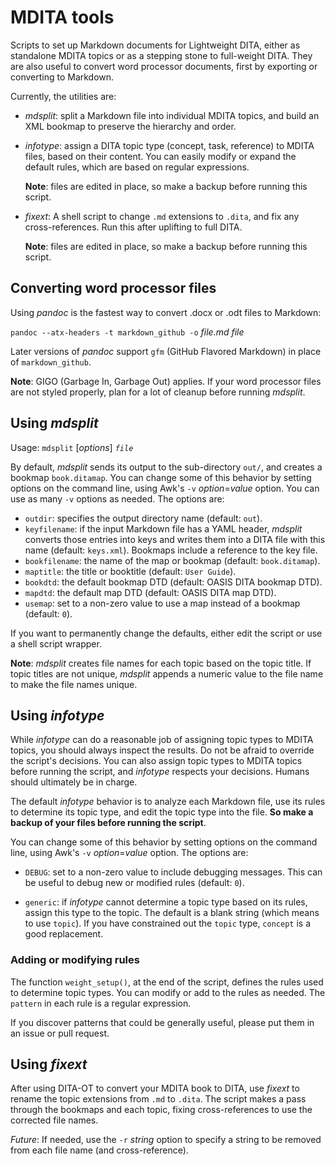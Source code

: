 # MDITA tools

Scripts to set up Markdown documents for Lightweight DITA,
either as standalone MDITA topics or as a stepping stone to full-weight DITA.
They are also useful to convert word processor documents,
first by exporting or converting to Markdown.

Currently, the utilities are:

*  *mdsplit*: split a Markdown file into individual MDITA topics,
   and build an XML bookmap to preserve the hierarchy and order.

*  *infotype*: assign a DITA topic type (concept, task, reference)
   to MDITA files, based on their content.
   You can easily modify or expand the default rules,
   which are based on regular expressions.

   **Note**: files are edited in place, so make a backup before running this script.

*  *fixext*: A shell script to change `.md` extensions to `.dita`,
   and fix any cross-references.
   Run this after uplifting to full DITA.

   **Note**: files are edited in place, so make a backup before running this script.

## Converting word processor files

Using *pandoc* is the fastest way to convert .docx or .odt files to Markdown:

`pandoc --atx-headers -t markdown_github -o` *file.md* *file*

Later versions of *pandoc* support `gfm` (GitHub Flavored Markdown)
in place of `markdown_github`.

**Note**: GIGO (Garbage In, Garbage Out) applies.
If your word processor files are not styled properly,
plan for a lot of cleanup
before running *mdsplit*.

## Using *mdsplit*

Usage: `mdsplit` [*options*] *`file`*

By default, *mdsplit* sends its output to the sub-directory `out/`,
and creates a bookmap `book.ditamap`.
You can change some of this behavior by setting options on the command line,
using Awk's `-v`&nbsp;*option*=*value* option.
You can use as many `-v` options as needed.
The options are:

*  `outdir`: specifies the output directory name (default: `out`).
*  `keyfilename`: if the input Markdown file has a YAML header,
   *mdsplit* converts those entries into keys
   and writes them into a DITA file with this name
   (default: `keys.xml`).
   Bookmaps include a reference to the key file.
*  `bookfilename`: the name of the map or bookmap (default: `book.ditamap`).
*  `maptitle`: the title or booktitle (default: `User Guide`).
*  `bookdtd`: the default bookmap DTD (default: OASIS DITA bookmap DTD).
*  `mapdtd`: the default map DTD (default: OASIS DITA map DTD).
*  `usemap`: set to a non-zero value to use a map instead of a bookmap (default: `0`).

If you want to permanently change the defaults,
either edit the script or use a shell script wrapper.

**Note**: *mdsplit* creates file names for each topic
based on the topic title.
If topic titles are not unique,
*mdsplit* appends a numeric value to the file name
to make the file names unique.

## Using *infotype*

While *infotype* can do a reasonable job of assigning topic types to MDITA topics,
you should always inspect the results.
Do not be afraid to override the script's decisions.
You can also assign topic types to MDITA topics before running the script,
and *infotype* respects your decisions.
Humans should ultimately be in charge.

The default *infotype* behavior
is to analyze each Markdown file,
use its rules to determine its topic type,
and edit the topic type into the file.
**So make a backup of your files before running the script**.

You can change some of this behavior by setting options on the command line,
using Awk's `-v`&nbsp;*option*=*value* option.
The options are:

*  `DEBUG`: set to a non-zero value to include debugging messages.
   This can be useful to debug new or modified rules (default: `0`).

*  `generic`: if *infotype* cannot determine a topic type based on its rules,
   assign this type to the topic.
   The default is a blank string (which means to use `topic`).
   If you have constrained out the `topic` type, `concept` is a good replacement.

### Adding or modifying rules

The function `weight_setup()`, at the end of the script,
defines the rules used to determine topic types.
You can modify or add to the rules as needed.
The `pattern` in each rule is a regular expression.

If you discover patterns that could be generally useful,
please put them in an issue or pull request.

## Using *fixext*

After using DITA-OT to convert your MDITA book to DITA,
use *fixext* to rename the topic extensions from `.md` to `.dita`.
The script makes a pass through the bookmaps and each topic,
fixing cross-references to use the corrected file names.

*Future*: If needed, use the `-r` *string* option to specify a string
to be removed from each file name (and cross-reference).

